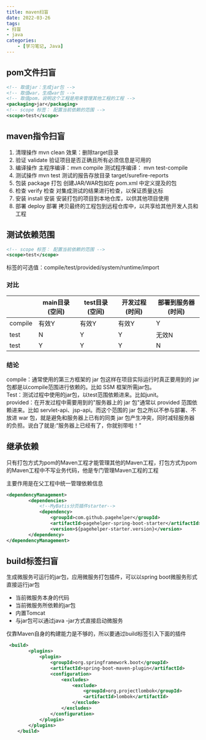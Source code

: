 ```yaml
---
title: maven扫盲
date: 2022-03-26
tags: 
- 扫盲
- java
categories:
    - [学习笔记, Java]
---
```

## pom文件扫盲
```xml
<!-- 取值jar：生成jar包 -->
<!-- 取值war，生成war包 -->
<!-- 取值pom，说明这个工程是用来管理其他工程的工程 -->
<packaging>jar</packaging>
<!-- scope 标签： 配置当前依赖的范围 -->
<scope>test</scope>
```
## maven指令扫盲
1. 清理操作 mvn clean 效果：删除target目录
2. 验证 validate 验证项目是否正确且所有必须信息是可用的
3. 编译操作 主程序编译：mvn compile 测试程序编译： mvn test-compile
4. 测试操作 mvn test 测试的报告存放目录 target/surefire-reports
5. 包装 package	打包	创建JAR/WAR包如在 pom.xml 中定义提及的包
6. 检查 verify	检查	对集成测试的结果进行检查，以保证质量达标
7. 安装 install	安装	安装打包的项目到本地仓库，以供其他项目使用
8. 部署 deploy	部署	拷贝最终的工程包到远程仓库中，以共享给其他开发人员和工程

## 测试依赖范围
```xml
<!-- scope 标签： 配置当前依赖的范围 -->
<scope>test</scope>
```
标签的可选值：compile/test/provided/system/runtime/import
### 对比
|         | main目录(空间) | test目录(空间) | 开发过程(时间) | 部署到服务器(时间) |
| ------- | -------------- | -------------- | -------------- | ------------------ |
| compile | 有效Y         | 有效Y         | 有效Y         | Y                  |
| test    | N              | Y              | Y              | 无效N                  |
| test    | Y              | Y              | Y              | N                  |
### 结论
compile：通常使用的第三方框架的 jar 包这样在项目实际运行时真正要用到的 jar 包都是以compile范围进行依赖的。比如 SSM 框架所需jar包。<br />
Test：测试过程中使用的jar包，以test范围依赖进来。比如junit。<br/>
provided：在开发过程中需要用到的"服务器上的 jar 包"通常以 provided 范围依赖进来。比如 servlet-api、jsp-api。而这个范围的 jar 包之所以不参与部署、不放进 war 包，就是避免和服务器上已有的同类 jar 包产生冲突，同时减轻服务器的负担。说白了就是:“服务器上已经有了，你就别带啦！”<br/>

## 继承依赖
只有打包方式为pom的Maven工程才能管理其他的Maven工程，打包方式为pom的Maven工程中不写业务代码，他是专门管理Maven工程的工程

主要作用是在父工程中统一管理依赖信息
```xml
<dependencyManagement>
        <dependencies>
            <!--MyBatis分页插件starter-->
            <dependency>
                <groupId>com.github.pagehelper</groupId>
                <artifactId>pagehelper-spring-boot-starter</artifactId>
                <version>${pagehelper-starter.version}</version>
        </dependency>
</dependencyManagement>
```
## build标签扫盲
生成微服务可运行的jar包，应用微服务打包插件，可以以spring boot微服务形式直接运行jar包
- 当前微服务本身的代码
- 当前微服务所依赖的jar包
- 内置Tomcat
- 与jar包可以通过java -jar方式直接启动微服务

仅靠Maven自身的构建能力是不够的，所以要通过build标签引入下面的插件 


```xml
 <build>
        <plugins>
            <plugin>
                <groupId>org.springframework.boot</groupId>
                <artifactId>spring-boot-maven-plugin</artifactId>
                <configuration>
                    <excludes>
                        <exclude>
                            <groupId>org.projectlombok</groupId>
                            <artifactId>lombok</artifactId>
                        </exclude>
                    </excludes>
                </configuration>
            </plugin>
        </plugins>
    </build>
```